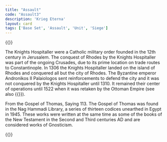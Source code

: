 ```yaml
---
title: "Assault"
code: "Assault3"
description: 'Krieg Eterna'
layout: card
tags: ['Base Set', 'Assault', 'Unit', 'Siege']
---
```

{{<card-detail-page title="Assault3" artwork="Knights Hospitaller assault on the city of Rhodes in 1310 by Eloi-Firmin Féron (1839)" book="Gospel of Thomas">}}
<p>
The Knights Hospitaller were a Catholic military order founded in the 12th century in Jerusalem.  The conquest of Rhodes by the Knights Hospitaller was part of the ongoing Crusades, due to its prime location on trade routes to Constantinople.  In 1306 the Knights Hospitaller landed on the island of Rhodes and conquered all but the city of Rhodes.  The Byzantine emperor Andronikos II Palaiologos sent reinforcements to defend the city and it was not conquered by the Knights Hospitaller until 1310.  It remained their center of operations until 1522 when it was retaken by the Ottoman Empire (see also {{<cardlink name="Privateer" code="Privateer4">}}).
</p>
<p>
From the Gospel of Thomas, Saying 113. The Gospel of Thomas was found in the Nag Hammadi Library, a series of thirteen codices unearthed in Egypt in 1945. These works were written at the same time as some of the books of the New Testament in the Second and Third centuries AD and are considered works of Gnosticism.
</p>
{{</card-detail-page>}}
